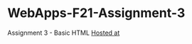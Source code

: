 # WebApps-F21-Assignment-3
Assignment 3 - Basic HTML
[Hosted at](https://44-563-webapps-f21.github.io/webapps-f21-assignment-3-HarshitaGITHB/)